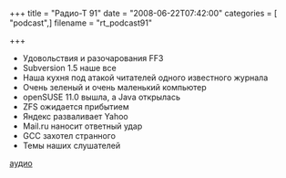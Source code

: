 +++
title = "Радио-Т 91"
date = "2008-06-22T07:42:00"
categories = [ "podcast",]
filename = "rt_podcast91"

+++

- Удовольствия и разочарования FF3
- Subversion 1.5 наше все
- Наша кухня под атакой читателей одного известного журнала
- Очень зеленый и очень маленький компьютер
- openSUSE 11.0 вышла, а Java открылась
- ZFS ожидается прибытием
- Яндекс разваливает Yahoo
- Mail.ru наносит ответный удар
- GCC захотел странного
- Темы наших слушателей

[аудио](http://cdn.radio-t.com/rt_podcast91.mp3)
<audio src="http://cdn.radio-t.com/rt_podcast91.mp3" preload="none"></audio>